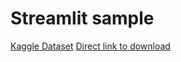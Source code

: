 # Streamlit sample

[Kaggle Dataset](https://www.kaggle.com/vijayuv/onlineretail)
[Direct link to download](https://fhstp.s3.eu-central-1.amazonaws.com/OnlineRetail.csv)

